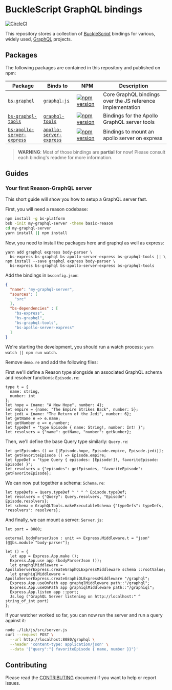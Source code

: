# BuckleScript GraphQL bindings

[![CircleCI](https://circleci.com/gh/rricard/bs-graphql.svg?style=svg)](https://circleci.com/gh/rricard/bs-graphql)

This repository stores a collection of [BuckleScript](https://bucklescript.github.io/) bindings for various, widely used, [GraphQL](http://graphql.org/) projects.

## Packages

The following packages are contained in this repository and published on npm:

| Package | Binds to | NPM | Description |
|---------|----------|-----|-------------|
| [`bs-graphql`](./packages/bs-graphql) | [`graphql-js`](https://github.com/graphql/graphql-js/) | [![npm version](https://badge.fury.io/js/bs-graphql.svg)](https://badge.fury.io/js/bs-graphql) | Core GraphQL bindings over the JS reference implementation |
| [`bs-graphql-tools`](./packages/bs-graphql-tools) | [`graphql-tools`](https://github.com/apollographql/graphql-tools/) | [![npm version](https://badge.fury.io/js/bs-graphql-tools.svg)](https://badge.fury.io/js/bs-graphql-tools) | Bindings for the Apollo GraphQL server tools |
| [`bs-apollo-server-express`](./packages/bs-apollo-server-express) | [`apollo-server-express`](https://github.com/apollographql/apollo-server/) | [![npm version](https://badge.fury.io/js/bs-apollo-server-express.svg)](https://badge.fury.io/js/bs-apollo-server-express) | Bindings to mount an apollo server on express |

> **WARNING**: Most of those bindings are **partial** for now! Please consult each binding's readme for more information.

## Guides

### Your first Reason-GraphQL server

This short guide will show you how to setup a GraphQL server fast.

First, you will need a reason codebase:

```sh
npm install -g bs-platform
bsb -init my-graphql-server -theme basic-reason
cd my-graphql-server
yarn install || npm install
```

Now, you need to install the packages here and graphql as well as express:

```
yarn add graphql express body-parser \
  bs-express bs-graphql bs-apollo-server-express bs-graphql-tools || \
npm install --save graphql express body-parser \
  bs-express bs-graphql bs-apollo-server-express bs-graphql-tools
```
Add the bindings in `bsconfig.json`:

```json
{
  "name": "my-graphql-server",
  "sources": [
    "src"
  ],
  "bs-dependencies" : [
    "bs-express",
    "bs-graphql",
    "bs-graphql-tools",
    "bs-apollo-server-express"
  ]
}
```

We're starting the development, you should run a watch process: `yarn watch || npm run watch`.

Remove `demo.re` and add the following files:

First we'll define a Reason type alongside an associated GraphQL schema and resolver functions: `Episode.re`:

```reason
type t = {
  name: string,
  number: int
};
let hope = {name: "A New Hope", number: 4};
let empire = {name: "The Empire Strikes Back", number: 5};
let jedi = {name: "The Return of the Jedi", number: 6};
let getName e => e.name;
let getNumber e => e.number;
let typeDef = "type Episode { name: String!, number: Int! }";
let resolvers = {"name": getName, "number": getNumber};
```

Then, we'll define the base Query type similarly: `Query.re`:

```reason
let getEpisodes () => [|Episode.hope, Episode.empire, Episode.jedi|];
let getFavoriteEpisode () => Episode.empire;
let typeDef = "type Query { episodes: [Episode!]!, favoriteEpisode: Episode! }";
let resolvers = {"episodes": getEpisodes, "favoriteEpisode": getFavoriteEpisode};
```

We can now put together a schema: `Schema.re`:

```reason
let typeDefs = Query.typeDef ^ " " ^ Episode.typeDef;
let resolvers = {"Query": Query.resolvers, "Episode": Episode.resolvers};
let schema = GraphQLTools.makeExecutableSchema {"typeDefs": typeDefs, "resolvers": resolvers};
```

And finally, we can mount a server: `Server.js`:

```reason
let port = 8080;

external bodyParserJson : unit => Express.Middleware.t = "json" [@@bs.module "body-parser"];

let () = {
  let app = Express.App.make ();
  Express.App.use app (bodyParserJson ());
  let graphqlMiddleware = ApolloServerExpress.createGraphQLExpressMiddleware schema ::rootValue;
  let graphiqlMiddleware = ApolloServerExpress.createGraphiQLExpressMiddleware "/graphql";
  Express.App.useOnPath app graphqlMiddleware path::"/graphql";
  Express.App.useOnPath app graphiqlMiddleware path::"/graphiql";
  Express.App.listen app ::port;
  Js.log ("GraphQL Server listening on http://localhost:" ^ string_of_int port)
};
```

If your watcher worked so far, you can now run the server and run a query against it:

```sh
node ./lib/js/src/server.js
curl --request POST \
  --url http://localhost:8080/graphql \
  --header 'content-type: application/json' \
  --data '{"query":"{ favoriteEpisode { name, number }}"}'
```

## Contributing

Please read the [CONTRIBUTING](./CONTRIBUTING.md) document if you want to help or report issues.
